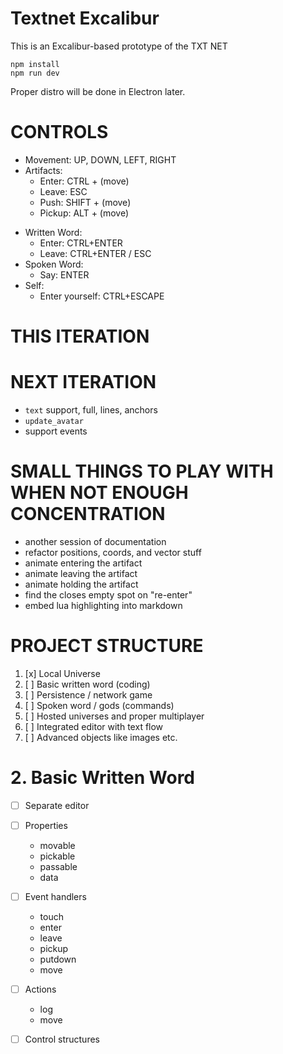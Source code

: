 # Textnet Excalibur

This is an Excalibur-based prototype of the TXT NET

    npm install
    npm run dev

Proper distro will be done in Electron later.

# CONTROLS

+ Movement: UP, DOWN, LEFT, RIGHT
+ Artifacts:
    + Enter:  CTRL + (move)
    + Leave:  ESC 
    + Push:   SHIFT + (move)
    + Pickup: ALT + (move)
- Written Word:
    - Enter: CTRL+ENTER 
    - Leave: CTRL+ENTER / ESC
- Spoken Word:
    - Say: ENTER
- Self:
    - Enter yourself: CTRL+ESCAPE


# THIS ITERATION


# NEXT ITERATION
- `text` support, full, lines, anchors
- `update_avatar`
- support events


# SMALL THINGS TO PLAY WITH WHEN NOT ENOUGH CONCENTRATION
- another session of documentation
- refactor positions, coords, and vector stuff
- animate entering the artifact
- animate leaving the artifact
- animate holding the artifact
- find the closes empty spot on "re-enter" 
- embed lua highlighting into markdown


# PROJECT STRUCTURE

1. [x] Local Universe
2. [ ] Basic written word (coding)
3. [ ] Persistence / network game
4. [ ] Spoken word / gods (commands)
5. [ ] Hosted universes and proper multiplayer
6. [ ] Integrated editor with text flow
7. [ ] Advanced objects like images etc.


# 2. Basic Written Word

* [ ] Separate editor
* [ ] Properties
    - movable
    - pickable
    - passable
    - data
* [ ] Event handlers
    - touch
    - enter
    - leave
    - pickup
    - putdown
    - move
* [ ] Actions
    - log
    - move
* [ ] Control structures

